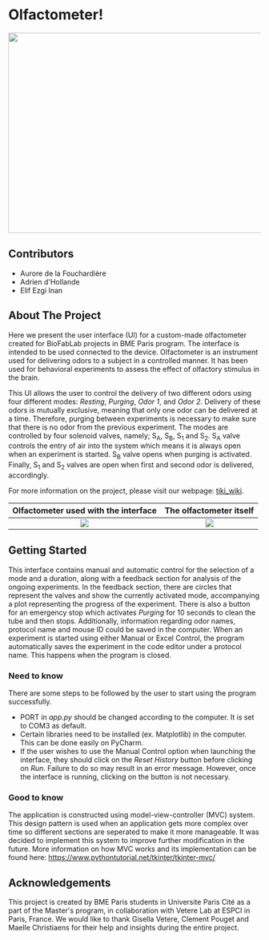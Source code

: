 # Olfactometer!

<p align="center">
<img src="https://user-images.githubusercontent.com/126763830/229083268-6e085a2a-17c1-4e72-8011-350dfe3abf9c.PNG" width="650" height="400">
</p>

## Contributors
- Aurore de la Fouchardière
- Adrien d'Hollande
- Elif Ezgi Inan

<!-- ABOUT THE PROJECT -->
## About The Project

Here we present the user interface (UI) for a custom-made olfactometer created for BioFabLab projects in BME Paris program. The interface is intended to be used connected to the device. Olfactometer is an instrument used for delivering odors to a subject in a controlled manner. It has been used for behavioral experiments to assess the effect of olfactory stimulus in the brain. 

This UI allows the user to control the delivery of two different odors using four different modes: *Resting*, *Purging*, *Odor 1*, and *Odor 2*. Delivery of these odors is mutually exclusive, meaning that only one odor can be delivered at a time. Therefore, purging between experiments is necessary to make sure that there is no odor from the previous experiment. The modes are controlled by four solenoid valves, namely; S<sub>A</sub>, S<sub>B</sub>, S<sub>1</sub> and S<sub>2</sub>. S<sub>A</sub> valve controls the entry of air into the system which means it is always open when an experiment is started. S<sub>B</sub> valve opens when purging is activated. Finally, S<sub>1</sub> and S<sub>2</sub> valves are open when first and second odor is delivered, accordingly. 

For more information on the project, please visit our webpage: [tiki_wiki](https://wiki.bme-paris.com/2023-project09/tiki-index.php?page=HomePage).

Olfactometer used with the interface  |  The olfactometer itself
:-------------------------:|:-------------------------:
![](https://user-images.githubusercontent.com/126763830/229479623-745d6f13-aac3-4710-8488-a271be16636d.PNG)  |  ![](https://user-images.githubusercontent.com/126763830/229479766-1c75f2cc-9ce4-4f01-89a6-569a76d4c062.jpeg)

<!-- GETTING STARTED -->
## Getting Started
This interface contains manual and automatic control for the selection of a mode and a duration, along with a feedback section for analysis of the ongoing experiments. In the feedback section, there are circles that represent the valves and show the currently activated mode, accompanying a plot representing the progress of the experiment. There is also a button for an emergency stop which activates *Purging* for 10 seconds to clean the tube and then stops. Additionally, information regarding odor names, protocol name and mouse ID could be saved in the computer. When an experiment is started using either Manual or Excel Control, the program automatically saves the experiment in the code editor under a protocol name. This happens when the program is closed.

### Need to know
There are some steps to be followed by the user to start using the program successfully. 
- PORT in *app.py* should be changed according to the computer. It is set to COM3 as default.
- Certain libraries need to be installed (ex. Matplotlib) in the computer. This can be done easily on PyCharm.
- If the user wishes to use the Manual Control option when launching the interface, they should click on the *Reset History* button before clicking on *Run*. Failure to do so may result in an error message. However, once the interface is running, clicking on the button is not necessary.

### Good to know
The application is constructed using model-view-controller (MVC) system. This design pattern is used when an application gets more complex over time so different sections are seperated to make it more manageable. It was decided to implement this system to improve further modification in the future. More information on how MVC works and its implementation can be found here: https://www.pythontutorial.net/tkinter/tkinter-mvc/ 


<!-- ACKNOWLEDGMENTS -->

## Acknowledgements

This project is created by BME Paris students in Universite Paris Cité as a part of the Master's program, in collaboration with Vetere Lab at ESPCI in Paris, France.
We would like to thank Gisella Vetere, Clement Pouget and Maelle Christiaens for their help and insights during the entire project.
